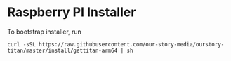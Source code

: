 # Raspberry PI Installer

To bootstrap installer, run

`curl -sSL https://raw.githubusercontent.com/our-story-media/ourstory-titan/master/install/gettitan-arm64 | sh`
